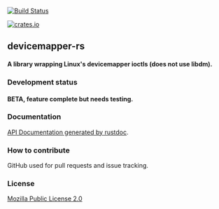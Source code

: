 [![Build Status](https://travis-ci.org/agrover/devicemapper-rs.svg?branch=master)](https://travis-ci.org/agrover/devicemapper-rs)

[![crates.io](http://meritbadge.herokuapp.com/devicemapper)](https://crates.io/crates/devicemapper)

## devicemapper-rs

#### A library wrapping Linux's devicemapper ioctls (does not use libdm).

### Development status

#### BETA, feature complete but needs testing.

### Documentation

[API Documentation generated by rustdoc](http://agrover.github.io/devicemapper-rs/doc/devicemapper/index.html).

### How to contribute

GitHub used for pull requests and issue tracking.

### License

[Mozilla Public License 2.0](https://www.mozilla.org/MPL/2.0/FAQ.html)
